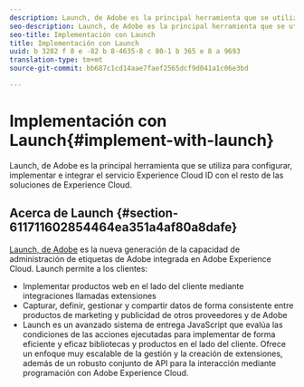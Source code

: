 ```yaml
---
description: Launch, de Adobe es la principal herramienta que se utiliza para configurar, implementar e integrar el servicio Experience Cloud ID con el resto de las soluciones de Experience Cloud.
seo-description: Launch, de Adobe es la principal herramienta que se utiliza para configurar, implementar e integrar el servicio Experience Cloud ID con el resto de las soluciones de Experience Cloud.
seo-title: Implementación con Launch
title: Implementación con Launch
uuid: b 3282 f 8 e -82 b 8-4635-8 c 80-1 b 365 e 8 a 9693
translation-type: tm+mt
source-git-commit: bb687c1cd14aae7faef2565dcf9d041a1c06e3bd

---
```



# Implementación con Launch{#implement-with-launch}

Launch, de Adobe es la principal herramienta que se utiliza para configurar, implementar e integrar el servicio Experience Cloud ID con el resto de las soluciones de Experience Cloud.

## Acerca de Launch {#section-611711602854464ea351a4af80a8dafe}

[Launch, de Adobe](https://docs.adobelaunch.com/) es la nueva generación de la capacidad de administración de etiquetas de Adobe integrada en Adobe Experience Cloud. Launch permite a los clientes:

* Implementar productos web en el lado del cliente mediante integraciones llamadas extensiones
* Capturar, definir, gestionar y compartir datos de forma consistente entre productos de marketing y publicidad de otros proveedores y de Adobe
* Launch es un avanzado sistema de entrega JavaScript que evalúa las condiciones de las acciones ejecutadas para implementar de forma eficiente y eficaz bibliotecas y productos en el lado del cliente. Ofrece un enfoque muy escalable de la gestión y la creación de extensiones, además de un robusto conjunto de API para la interacción mediante programación con Adobe Experience Cloud.

